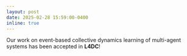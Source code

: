 ```yaml
---
layout: post
date: 2025-02-28 15:59:00-0400
inline: true
---
```


Our work on event-based collective dynamics learning of multi-agent systems has been accepted in **L4DC**!
